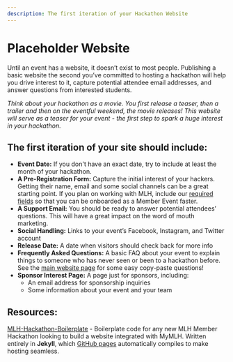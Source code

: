 ```yaml
---
description: The first iteration of your Hackathon Website
---
```


# Placeholder Website

Until an event has a website, it doesn’t exist to most people. Publishing a basic website the second you’ve committed to hosting a hackathon will help you drive interest to it, capture potential attendee email addresses, and answer questions from interested students.

_Think about your hackathon as a movie. You first release a teaser, then a trailer and then on the eventful weekend, the movie releases! This website will serve as a teaser for your event - the first step to spark a huge interest in your hackathon._

## The first iteration of your site should include:

* **Event Date:** If you don't have an exact date, try to include at least the month of your hackathon.
* **A Pre-Registration Form:** Capture the initial interest of your hackers. Getting their name, email and some social channels can be a great starting point. If you plan on working with MLH, include our [required fields](../managing-registrations/registration-timelines.md) so that you can be onboarded as a Member Event faster.&#x20;
* **A Support Email:** You should be ready to answer potential attendees’ questions. This will have a great impact on the word of mouth marketing.
* **Social Handling:** Links to your event’s Facebook, Instagram, and Twitter account
* **Release Date:** A date when visitors should check back for more info
* **Frequently Asked Questions:** A basic FAQ about your event to explain things to someone who has never seen or been to a hackathon before. See the [main website page](updating-website-with-day-of-information.md) for some easy copy-paste questions!
* **Sponsor Interest Page:** A page just for sponsors, including:
  * An email address for sponsorship inquiries
  * Some information about your event and your team

## Resources:

[MLH-Hackathon-Boilerplate](https://github.com/MLH/mlh-hackathon-boilerplate) - Boilerplate code for any new MLH Member Hackathon looking to build a website integrated with MyMLH. Written entirely in **Jekyll**, which [GitHub pages](https://pages.github.com/) automatically compiles to make hosting seamless.
